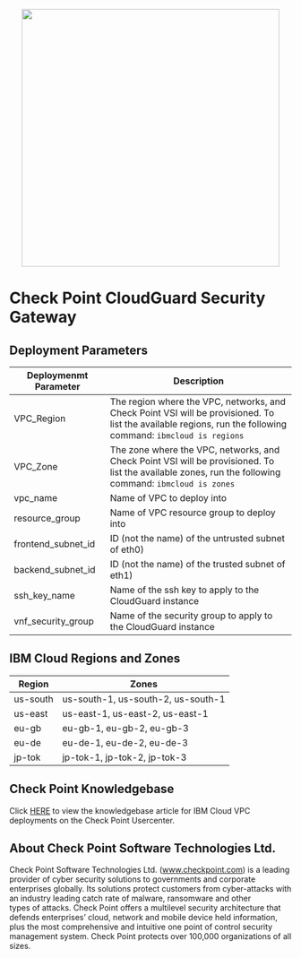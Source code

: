 <p align="center">
  <img width="460" src="http://blog.checkpoint.com/wp-content/uploads/2018/02/CloudGuard_IaaS.jpg">
</p>

# Check Point CloudGuard Security Gateway

## Deployment Parameters
| Deploymenmt Parameter | Description |
|-----------------------|-------------|
| VPC_Region | The region where the VPC, networks, and Check Point VSI will be provisioned. To list the available regions, run  the following command: ```ibmcloud is regions```|
| VPC_Zone   | The zone where the VPC, networks, and Check Point VSI will be provisioned. To list the available zones, run  the following command: ```ibmcloud is zones```|
| vpc_name  | Name of VPC to deploy into|
| resource_group | Name of VPC resource group to deploy into |
| frontend_subnet_id | ID (not the name) of the untrusted subnet of eth0)
| backend_subnet_id  | ID (not the name) of the trusted subnet of eth1)
| ssh_key_name       | Name of the ssh key to apply to the CloudGuard instance |
| vnf_security_group | Name of the security group to apply to the CloudGuard instance |




## IBM Cloud Regions and Zones
| Region | Zones |
|--------|-------|
| us-south | us-south-1, us-south-2, us-south-1 |
| us-east  | us-east-1, us-east-2, us-east-1 |
| eu-gb    | eu-gb-1, eu-gb-2, eu-gb-3 |
| eu-de    | eu-de-1, eu-de-2, eu-de-3 |
| jp-tok   | jp-tok-1, jp-tok-2, jp-tok-3 |
 



## Check Point Knowledgebase
Click [HERE](https://checkpoint.com/) to view the knowledgebase article for IBM Cloud VPC deployments on the Check Point Usercenter.


## About Check Point Software Technologies Ltd.
Check Point Software Technologies Ltd. (www.checkpoint.com) is a leading provider of cyber security solutions to governments and corporate <br> 
enterprises globally. Its solutions protect customers from cyber-attacks with an industry leading catch rate of malware, ransomware and other <br>
types of attacks. Check Point offers a multilevel security architecture that defends enterprises’ cloud, network and mobile device held information, <br>
plus the most comprehensive and intuitive one point of control security management system. Check Point protects over 100,000 organizations of all sizes. <br>
